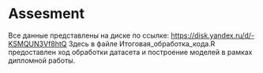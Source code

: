 # Assesment

Все данные представлены на диске по ссылке: https://disk.yandex.ru/d/-KSMQUN3Vf8htQ
Здесь в файле Итоговая_обработка_кода.R предоставлен ход обработки датасета и построение моделей в рамках дипломной работы.
